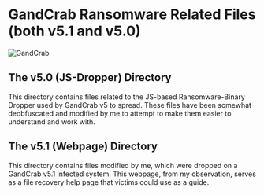 # GandCrab Ransomware Related Files (both v5.1 and v5.0)

![GandCrab](https://blog.getcryptostopper.com/hs-fs/hubfs/GandCrab.jpg)

## The v5.0 (JS-Dropper) Directory

This directory contains files related to the JS-based Ransomware-Binary Dropper used by GandCrab v5 to spread. These files have been somewhat deobfuscated and modified by me to attempt to make them easier to understand and work with.

## The v5.1 (Webpage) Directory

This directory contains files modified by me, which were dropped on a GandCrab v5.1 infected system. This webpage, from my observation, serves as a file recovery help page that victims could use as a guide.
